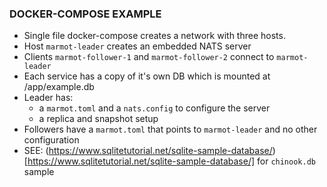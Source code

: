 ### DOCKER-COMPOSE EXAMPLE

- Single file docker-compose creates a network with three hosts.
- Host `marmot-leader` creates an embedded NATS server
- Clients `marmot-follower-1` and `marmot-follower-2` connect to `marmot-leader`
- Each service has a copy of it's own DB which is mounted at /app/example.db
- Leader has:
  - a `marmot.toml` and a `nats.config` to configure the server
  - a replica and snapshot setup
- Followers have a `marmot.toml` that points to `marmot-leader` and no other configuration
- SEE: (https://www.sqlitetutorial.net/sqlite-sample-database/)[https://www.sqlitetutorial.net/sqlite-sample-database/] for `chinook.db` sample